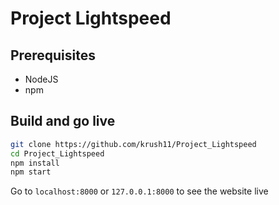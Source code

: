 # Project Lightspeed

## **Prerequisites**
- NodeJS
- npm

## **Build and go live**
```bash
git clone https://github.com/krush11/Project_Lightspeed
cd Project_Lightspeed
npm install
npm start
```
Go to `localhost:8000` or `127.0.0.1:8000` to see the website live
